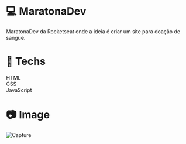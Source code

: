 # :computer: MaratonaDev
MaratonaDev da Rocketseat onde a ideia é criar um site para doação de sangue.


# :rocket: Techs
HTML<br/>
CSS<br/>
JavaScript<br/>

# :camera: Image
![Capture](https://user-images.githubusercontent.com/37390930/74691391-6f88dd80-51c1-11ea-8d9a-6c64acc6892d.PNG)
